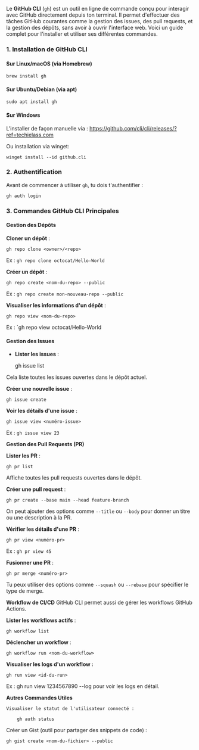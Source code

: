 Le **GitHub CLI** (`gh`) est un outil en ligne de commande conçu pour interagir avec GitHub directement depuis ton terminal. Il permet d'effectuer des tâches GitHub courantes comme la gestion des issues, des pull requests, et la gestion des dépôts, sans avoir à ouvrir l'interface web. Voici un guide complet pour l'installer et utiliser ses différentes commandes.

### 1. **Installation de GitHub CLI**

#### Sur Linux/macOS (via Homebrew)

	brew install gh
#### Sur Ubuntu/Debian (via apt)

	sudo apt install gh

#### Sur Windows

L'installer de façon manuelle via : 
https://github.com/cli/cli/releases/?ref=techielass.com

Ou installation via winget:

	winget install --id github.cli

### 2. **Authentification**

Avant de commencer à utiliser `gh`, tu dois t'authentifier :

	gh auth login
	

### 3. **Commandes GitHub CLI Principales**

#### Gestion des Dépôts

 **Cloner un dépôt** :

	gh repo clone <owner>/<repo>

Ex : `gh repo clone octocat/Hello-World`

**Créer un dépôt** :

	gh repo create <nom-du-repo> --public

Ex : `gh repo create mon-nouveau-repo --public`

**Visualiser les informations d'un dépôt** :

	gh repo view <nom-du-repo>
	
Ex : `gh repo view octocat/Hello-World 

#### Gestion des Issues

- **Lister les issues** :

	gh issue list
	
Cela liste toutes les issues ouvertes dans le dépôt actuel.

**Créer une nouvelle issue** :

	gh issue create


**Voir les détails d'une issue** :

	gh issue view <numéro-issue>

Ex : `gh issue view 23`

**Gestion des Pull Requests (PR)**

**Lister les PR** :

	gh pr list

Affiche toutes les pull requests ouvertes dans le dépôt.

**Créer une pull request** :

	gh pr create --base main --head feature-branch

On peut ajouter des options comme `--title` ou `--body` pour donner un titre ou une description à la PR.

**Vérifier les détails d'une PR** :

	gh pr view <numéro-pr>
	
Ex : `gh pr view 45`

**Fusionner une PR** :

	gh pr merge <numéro-pr>

Tu peux utiliser des options comme `--squash` ou `--rebase` pour spécifier le type de merge.

**Workflow de CI/CD**
GitHub CLI permet aussi de gérer les workflows GitHub Actions.

**Lister les workflows actifs** :

	gh workflow list

**Déclencher un workflow** :

	gh workflow run <nom-du-workflow>

**Visualiser les logs d'un workflow :**

	gh run view <id-du-run>

Ex : gh run view 1234567890 --log pour voir les logs en détail.

**Autres Commandes Utiles**

    Visualiser le statut de l'utilisateur connecté :

		gh auth status

Créer un Gist (outil pour partager des snippets de code) :

	gh gist create <nom-du-fichier> --public
